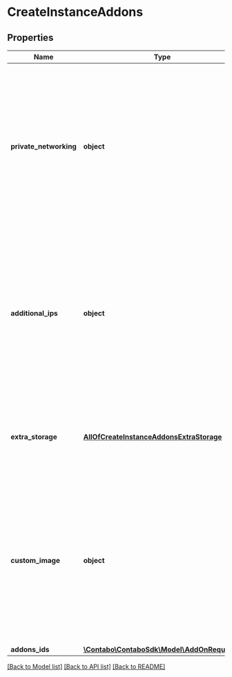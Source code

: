 # CreateInstanceAddons

## Properties
Name | Type | Description | Notes
------------ | ------------- | ------------- | -------------
**private_networking** | **object** | Set this attribute if you want to upgrade your instance with the Private Networking addon.   Please provide an empty object for the time being as value. There will be more configuration possible   in the future. | [optional] 
**additional_ips** | **object** | Set this attribute if you want to upgrade your instance with the Additional IPs addon. Please provide an empty object for the time being as value. There will be more configuration possible in the future. | [optional] 
**extra_storage** | [**AllOfCreateInstanceAddonsExtraStorage**](AllOfCreateInstanceAddonsExtraStorage.md) | Set this attribute if you want to upgrade your instance with the Extra Storage addon. | [optional] 
**custom_image** | **object** | Set this attribute if you want to upgrade your instance with the Custom Images addon.   Please provide an empty object for the time being as value. There will be more configuration possible   in the future. | [optional] 
**addons_ids** | [**\Contabo\ContaboSdk\Model\AddOnRequest[]**](AddOnRequest.md) |  | [optional] 

[[Back to Model list]](../../README.md#documentation-for-models) [[Back to API list]](../../README.md#documentation-for-api-endpoints) [[Back to README]](../../README.md)


